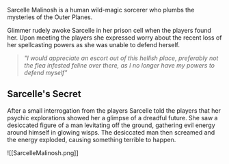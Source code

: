 Sarcelle Malinosh is a human wild-magic sorcerer who plumbs the mysteries of the Outer Planes.

Glimmer rudely awoke Sarcelle in her prison cell when the players found her. Upon meeting the players she expressed worry about the recent loss of her spellcasting powers as she was unable to defend herself. 

> *"I would appreciate an escort out of this hellish place, preferably not the flea infested feline over there, as I no longer have my powers to defend myself"*

## Sarcelle's Secret
After a small interrogation from the players Sarcelle told the players that her psychic explorations showed her a glimpse of a dreadful future. She saw a desiccated figure of a man levitating off the ground, gathering evil energy around himself in glowing wisps. The desiccated man then screamed and the energy exploded, causing something terrible to happen.

![[SarcelleMalinosh.png]]